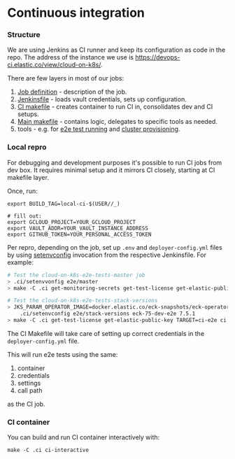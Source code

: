 # Continuous integration

### Structure

We are using Jenkins as CI runner and keep its configuration as code in the repo. The address of the instance we use is https://devops-ci.elastic.co/view/cloud-on-k8s/.

There are few layers in most of our jobs:
 
1. [Job definition](jobs) - description of the job.
2. [Jenkinsfile](pipelines) - loads vault credentials, sets up configuration. 
3. [CI makefile](Makefile) - creates container to run CI in, consolidates dev and CI setups.
4. [Main makefile](../Makefile) - contains logic, delegates to specific tools as needed.
5. tools - e.g. for [e2e test running](../test/e2e) and [cluster provisioning](../hack/deployer).

### Local repro

For debugging and development purposes it's possible to run CI jobs from dev box. It requires minimal setup and it mirrors CI closely, starting at CI makefile layer.

Once, run:
```
export BUILD_TAG=local-ci-$(USER//_)

# fill out:
export GCLOUD_PROJECT=YOUR_GCLOUD_PROJECT
export VAULT_ADDR=YOUR_VAULT_INSTANCE_ADDRESS
export GITHUB_TOKEN=YOUR_PERSONAL_ACCESS_TOKEN
``` 

Per repro, depending on the job, set up `.env` and `deployer-config.yml` files by using [setenvconfig](setenvconfig) invocation from the respective Jenkinsfile. For example:

```sh
# Test the cloud-on-k8s-e2e-tests-master job
> .ci/setenvvonfig e2e/master
> make -C .ci get-monitoring-secrets get-test-license get-elastic-public-key TARGET=ci-build-operator-e2e-run ci

# Test the cloud-on-k8s-e2e-tests-stack-versions
> JKS_PARAM_OPERATOR_IMAGE=docker.elastic.co/eck-snapshots/eck-operator:1.0.1-SNAPSHOT-2020-02-05-7892889 \
	.ci/setenvconfig e2e/stack-versions eck-75-dev-e2e 7.5.1
> make -C .ci get-test-license get-elastic-public-key TARGET=ci-e2e ci
```

The CI Makefile will take care of setting up correct credentials in the `deployer-config.yml` file.

This will run e2e tests using the same:
1. container
1. credentials
1. settings
1. call path

as the CI job.

### CI container

You can build and run CI container interactively with:

```
make -C .ci ci-interactive
```

